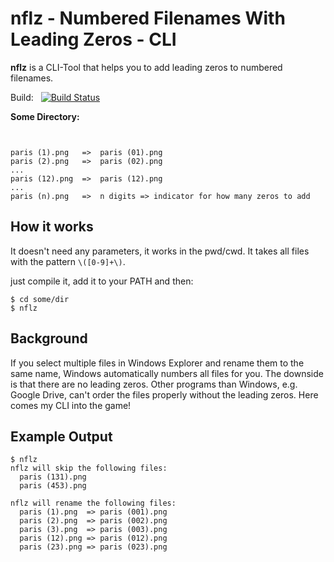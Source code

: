 # nflz - Numbered Filenames With Leading Zeros - CLI
**nflz** is a CLI-Tool that helps you to add leading zeros to numbered filenames.

Build: &nbsp; [![Build Status](https://travis-ci.com/phip1611/malloc-log-lib.svg?branch=master)](https://travis-ci.com/phip1611/malloc-log-lib)


**Some Directory:**
```


paris (1).png   =>  paris (01).png
paris (2).png   =>  paris (02).png
...
paris (12).png  =>  paris (12).png
...
paris (n).png   =>  n digits => indicator for how many zeros to add 
```

## How it works
It doesn't need any parameters, it works in the pwd/cwd. It takes all files with the pattern `\([0-9]+\)`.

just compile it, add it to your PATH and then:
```
$ cd some/dir
$ nflz
```
## Background
If you select multiple files in Windows Explorer and rename them to the same name, Windows automatically
numbers all files for you. The downside is that there are no leading zeros. Other programs than Windows,
e.g. Google Drive, can't order the files properly without the leading zeros. Here comes my CLI into the game!

## Example Output
```
$ nflz
nflz will skip the following files:
  paris (131).png
  paris (453).png

nflz will rename the following files:
  paris (1).png  => paris (001).png
  paris (2).png  => paris (002).png
  paris (3).png  => paris (003).png
  paris (12).png => paris (012).png
  paris (23).png => paris (023).png
```